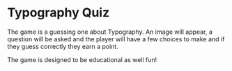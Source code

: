 # Typography Quiz

The game is a guessing one about Typography. An image will appear, a question will be asked and the player will have a few choices to make and if they guess correctly they earn a point.

The game is designed to be educational as well fun!
